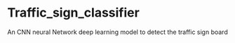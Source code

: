 # Traffic_sign_classifier
An CNN neural Network deep learning model to detect the traffic sign board
